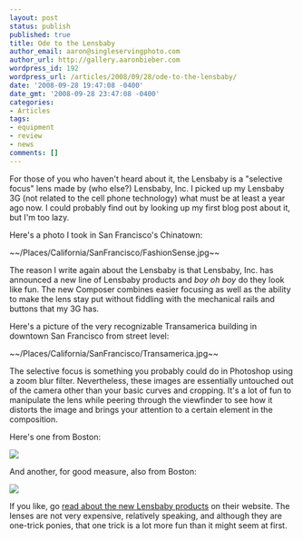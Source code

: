 ```yaml
---
layout: post
status: publish
published: true
title: Ode to the Lensbaby
author_email: aaron@singleservingphoto.com
author_url: http://gallery.aaronbieber.com
wordpress_id: 192
wordpress_url: /articles/2008/09/28/ode-to-the-lensbaby/
date: '2008-09-28 19:47:08 -0400'
date_gmt: '2008-09-28 23:47:08 -0400'
categories:
- Articles
tags:
- equipment
- review
- news
comments: []
---
```

For those of you who haven't heard about it, the Lensbaby is a
"selective focus" lens made by (who else?) Lensbaby, Inc. I picked up my
Lensbaby 3G (not related to the cell phone technology) what must be at
least a year ago now. I could probably find out by looking up my first
blog post about it, but I'm too lazy.

Here's a photo I took in San Francisco's Chinatown:

~\~/Places/California/SanFrancisco/FashionSense.jpg\~\~

The reason I write again about the Lensbaby is that Lensbaby, Inc. has
announced a new line of Lensbaby products and _boy oh boy_ do they
look like fun. The new Composer combines easier focusing as well as the
ability to make the lens stay put without fiddling with the mechanical
rails and buttons that my 3G has.

Here's a picture of the very recognizable Transamerica building in
downtown San Francisco from street level:

~\~/Places/California/SanFrancisco/Transamerica.jpg\~\~

The selective focus is something you probably could do in Photoshop
using a zoom blur filter. Nevertheless, these images are essentially
untouched out of the camera other than your basic curves and cropping.
It's a lot of fun to manipulate the lens while peering through the
viewfinder to see how it distorts the image and brings your attention to
a certain element in the composition.

Here's one from Boston:

![](/ssp/09Jun07-03.jpg)

And another, for good measure, also from Boston:

![](/ssp/09Jun07-04.jpg)

If you like, go [read about the new Lensbaby
products](http://lensbaby.com) on their website. The lenses are not very
expensive, relatively speaking, and although they are one-trick ponies,
that one trick is a lot more fun than it might seem at first.
